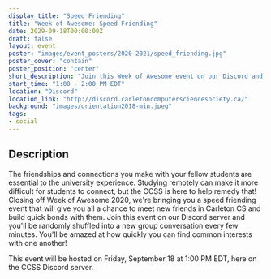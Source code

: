 ```yaml
---
display_title: "Speed Friending"
title: "Week of Awesome: Speed Friending"
date: 2029-09-18T00:00:00Z
draft: false
layout: event
poster: "images/event_posters/2020-2021/speed_friending.jpg"
poster_cover: "contain"
poster_position: "center"
short_description: "Join this Week of Awesome event on our Discord and you'll be randomly shuffled into a new group conversation every few minutes."
start_time: "1:00 - 2:00 PM EDT"
location: "Discord"
location_link: "http://discord.carletoncomputersciencesociety.ca/"
background: "images/orientation2018-min.jpeg"
tags:
- social
---
```


## Description

The friendships and connections you make with your fellow students are essential to the university experience. Studying remotely can make it more difficult for students to connect, but the CCSS is here to help remedy that! Closing off Week of Awesome 2020, we're bringing you a speed friending event that will give you all a chance to meet new friends in Carleton CS and build quick bonds with them. Join this event on our Discord server and you'll be randomly shuffled into a new group conversation every few minutes. You'll be amazed at how quickly you can find common interests with one another!

This event will be hosted on Friday, September 18 at 1:00 PM EDT, here on the CCSS Discord server.